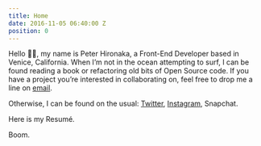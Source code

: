 ```yaml
---
title: Home
date: 2016-11-05 06:40:00 Z
position: 0
---
```


Hello 👋🏼, my name is Peter Hironaka, a Front-End Developer based in Venice, California. When I’m not in the ocean attempting to surf, I can be found  reading a book or refactoring old bits of Open Source code. If you have a project you’re interested in collaborating on, feel free to drop me a line on [email](mailto:peterhironaka@mac.com).

Otherwise, I can be found on the usual: [Twitter](http://twitter.com/peterhironaka), [Instagram](http://instagram.com/peterhironaka), Snapchat.

Here is my Resumé.

Boom.